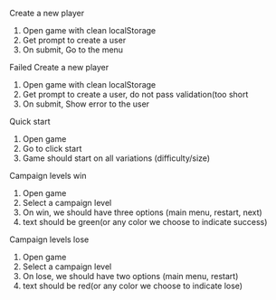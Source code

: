 Create a new player
1. Open game with clean localStorage
2. Get prompt to create a user
3. On submit, Go to the menu

Failed Create a new player
1. Open game with clean localStorage
2. Get prompt to create a user, do not pass validation(too short
3. On submit, Show error to the user

Quick start
1. Open game
2. Go to click start
3. Game should start on all variations (difficulty/size)

Campaign levels win
1. Open game
2. Select a campaign level
3. On win, we should have three options (main menu, restart, next)
4. text should be green(or any color we choose to indicate success)

Campaign levels lose
1. Open game
2. Select a campaign level
3. On lose, we should have two options (main menu, restart)
4. text should be red(or any color we choose to indicate lose)